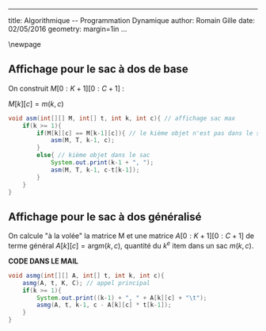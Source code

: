 
---
title: Algorithmique -- Programmation Dynamique
author: Romain Gille
date: 02/05/2016
geometry: margin=1in
...

\newpage

## Affichage pour le sac à dos de base

On construit $M[0:K+1][0:C+1]$ :

$M[k][c] = m(k, c)$

```java
void asm(int[][] M, int[] t, int k, int c){ // affichage sac max
    if(k >= 1){
        if(M[k][c] == M[k-1][c]){ // le kième objet n'est pas dans le sac
            asm(M, T, k-1, c);
        }
        else{ // kième objet dans le sac
            System.out.print(k-1 + ", ");
            asm(M, T, k-1, c-t[k-1]);
        }
    }
}
```

## Affichage pour le sac à dos généralisé

On calcule "à la volée" la matrice M et une matrice $A[0:K+1][0:C+1]$ de terme
général $A[k][c] = \text{arg} m(k, c)$, quantité du $k^{e}$ item dans un sac
$m(k, c)$.

**CODE DANS LE MAIL**

```java
void asmg(int[][] A, int[] t, int k, int c){
    asmg(A, t, K, C); // appel principal
    if(k >= 1){
        System.out.print((k-1) + ", " + A[k][c] + "\t");
        asmg(A, t, k-1, c - A[k][c] * t[k-1]);
    }
}
```